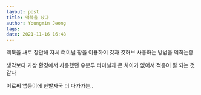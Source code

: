 ```yaml
---
layout: post
title: 맥북을 샀다
author: Youngmin Jeong
tags:
date: 2021-11-16 16:48
---
```

맥북을 새로 장만해 자체 터미널 창을 이용하여 깃과 깃허브 사용하는 방법을 익히는중

생각보다 가상 환경에서 사용했던 우분투 터미널과 큰 차이가 없어서 적응이 잘 되는 것 같다 

이로써 앱등이에 한발자국 더 다가가는..

